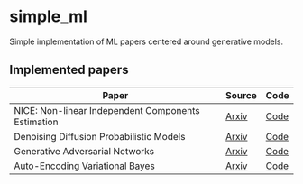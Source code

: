 # simple_ml
Simple implementation of ML papers centered around generative models. 

## Implemented papers
| Paper | Source | Code |
| --- | --- | --- |
| NICE: Non-linear Independent Components Estimation | [Arxiv](https://arxiv.org/abs/1410.8516) | [Code](./NICE) |
| Denoising Diffusion Probabilistic Models | [Arxiv](https://arxiv.org/abs/2006.11239) | [Code](./DDPM) |
| Generative Adversarial Networks | [Arxiv](https://arxiv.org/abs/1406.2661) | [Code](./GAN) |
| Auto-Encoding Variational Bayes | [Arxiv](https://arxiv.org/abs/1312.6114) | [Code](./VAE) |
